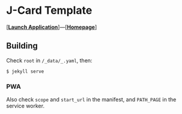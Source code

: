 # J-Card Template

[[**Launch Application**](https://ed7n.github.io/jcard-template)]—[[**Homepage**](https://ed7n.github.io/net/jcard-template)]

## Building

Check `root` in `/_data/_.yaml`, then:

    $ jekyll serve

### PWA

Also check `scope` and `start_url` in the manifest, and `PATH_PAGE` in the
service worker.

